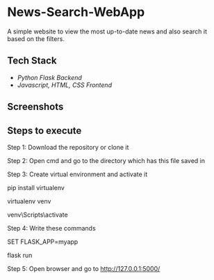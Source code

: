 # News-Search-WebApp
A simple website to view the most up-to-date news and also search it based on the filters.

## Tech Stack
- *Python Flask Backend*
- *Javascript, HTML, CSS Frontend*

## Screenshots

## Steps to execute
Step 1: Download the repository or clone it

Step 2: Open cmd and go to the directory which has this file saved in

Step 3: Create virtual environment and activate it

pip install virtualenv

virtualenv venv

venv\Scripts\activate

Step 4: Write these commands

SET FLASK_APP=myapp

flask run

Step 5: Open browser and go to http://127.0.0.1:5000/
